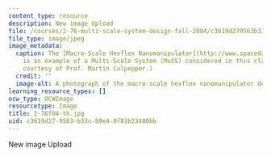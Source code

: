 ```yaml
---
content_type: resource
description: New image Upload
file: /courses/2-76-multi-scale-system-design-fall-2004/c3619d279563b33c89e40f83b23480bb_2-76f04-th.jpg
file_type: image/jpeg
image_metadata:
  caption: The [Macro-Scale Hexflex Nanomanipulator](http://www.spacedaily.com/news/nanotech-03zz.html)
    is an example of a Multi-Scale System (MuSS) considered in this class. (Photo
    courtesy of Prof. Martin Culpepper.)
  credit: ''
  image-alt: A photograph of the macro-scale hexflex nanomanipulator device.
learning_resource_types: []
ocw_type: OCWImage
resourcetype: Image
title: 2-76f04-th.jpg
uid: c3619d27-9563-b33c-89e4-0f83b23480bb
---
```

New image Upload

